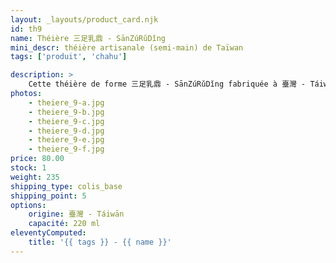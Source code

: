 ```yaml
---
layout: _layouts/product_card.njk
id: th9
name: Théière 三足乳鼎 - SānZúRǔDǐng
mini_descr: théière artisanale (semi-main) de Taïwan
tags: ['produit', 'chahu']

description: >
    Cette théière de forme 三足乳鼎 - SānZúRǔDǐng fabriquée à 臺灣 - Táiwān en mode 半手工 - BànShǒuGōng, c'est à dire semi-manuelle, à l'aide de moules. Elle porte une inscription liée à la culture bouddhiste : 觀自在 - GuānZìZài qui invite à être en paix avec la nature.
photos:
    - theiere_9-a.jpg
    - theiere_9-b.jpg
    - theiere_9-c.jpg
    - theiere_9-d.jpg
    - theiere_9-e.jpg
    - theiere_9-f.jpg
price: 80.00
stock: 1
weight: 235
shipping_type: colis_base
shipping_point: 5
options:
    origine: 臺灣 - Táiwān
    capacité: 220 ml
eleventyComputed:
    title: '{{ tags }} - {{ name }}'
---
```

